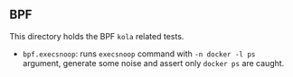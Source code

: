 ## BPF

This directory holds the BPF `kola` related tests.

* `bpf.execsnoop`: runs `execsnoop` command with `-n docker -l ps` argument, generate some noise and assert only `docker ps` are caught.
